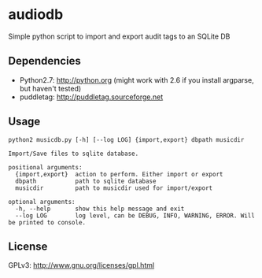 audiodb
=======

Simple python script to import and export audit tags to an SQLite DB

Dependencies
------------

+ Python2.7: http://python.org (might work with 2.6 if you install argparse, but haven't tested)
+ puddletag: http://puddletag.sourceforge.net

Usage
-----

    python2 musicdb.py [-h] [--log LOG] {import,export} dbpath musicdir
    
    Import/Save files to sqlite database.
    
    positional arguments:
      {import,export}  action to perform. Either import or export
      dbpath           path to sqlite database
      musicdir         path to musicdir used for import/export
    
    optional arguments:
      -h, --help       show this help message and exit
      --log LOG        log level, can be DEBUG, INFO, WARNING, ERROR. Will be printed to console.
  
  
License
-------

GPLv3: http://www.gnu.org/licenses/gpl.html

